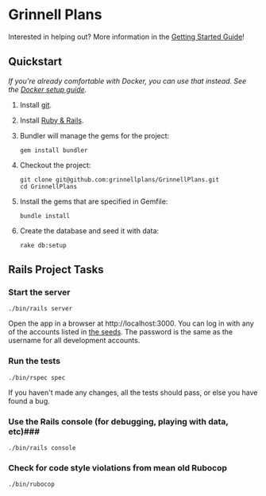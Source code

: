 # Grinnell Plans #

Interested in helping out?
More information in the [Getting Started Guide](https://github.com/grinnellplans/GrinnellPlans/wiki/Getting-Started)!

## Quickstart ##

*If you're already comfortable with Docker, you can use that instead. See the [Docker setup guide](./local-development-using-docker.md).*

1. Install [git](http://git-scm.com/).

2. Install [Ruby & Rails](http://rubyonrails.org/download).

3. Bundler will manage the gems for the project:

   ```
   gem install bundler
   ```

4. Checkout the project:

   ```
   git clone git@github.com:grinnellplans/GrinnellPlans.git
   cd GrinnellPlans
   ```

5. Install the gems that are specified in Gemfile:

   ```
   bundle install
   ```

6. Create the database and seed it with data:

   ```
   rake db:setup
   ```

## Rails Project Tasks ##

### Start the server ###

```
./bin/rails server
```

Open the app in a browser at http://localhost:3000. You can log in with any of
the accounts listed in [the seeds](./db/seed/development/accounts.yml).
The password is the same as the username for all development accounts.

### Run the tests ###

```
./bin/rspec spec
```

If you haven't made any changes, all the tests should pass, or else you have found a bug.

### Use the Rails console (for debugging, playing with data, etc)###

```
./bin/rails console
```

### Check for code style violations from mean old Rubocop ###

```
./bin/rubocop
```
